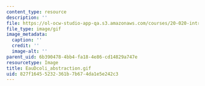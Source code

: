 ```yaml
---
content_type: resource
description: ''
file: https://ol-ocw-studio-app-qa.s3.amazonaws.com/courses/20-020-introduction-to-biological-engineering-design-spring-2009/827f16455232361b7b674da1e5e242c3_EauDcoli_abstraction.gif
file_type: image/gif
image_metadata:
  caption: ''
  credit: ''
  image-alt: ''
parent_uid: 6b390478-4bb4-fa18-4e86-cd14829a747e
resourcetype: Image
title: EauDcoli_abstraction.gif
uid: 827f1645-5232-361b-7b67-4da1e5e242c3
---
```

